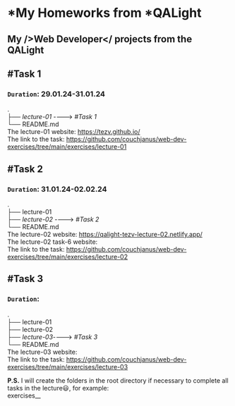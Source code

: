 # *My Homeworks from *QALight 
## My />Web Developer</ projects from the QALight

## **#Task 1**
### `Duration`: 29.01.24-31.01.24
.<br>
├── _lecture-01_ ----> _#Task 1_ <br>
└── README.md <br>
The lecture-01 website: https://tezv.github.io/ <br>
The link to the task: https://github.com/couchjanus/web-dev-exercises/tree/main/exercises/lecture-01

## **#Task 2**
### `Duration`: 31.01.24-02.02.24
.<br>
├── lecture-01        
├── _lecture-02_ ----> _#Task 2_ <br>
└── README.md <br>
The lecture-02 website: https://qalight-tezv-lecture-02.netlify.app/<br>
The lecture-02 task-6 website: <br>
The link to the task: https://github.com/couchjanus/web-dev-exercises/tree/main/exercises/lecture-02

## **#Task 3**
### `Duration`: 
.<br>
├── lecture-01         
├── lecture-02 <br>
├── _lecture-03_----> _#Task 3_ <br>
└── README.md <br>
The lecture-03 website: <br>
The link to the task: https://github.com/couchjanus/web-dev-exercises/tree/main/exercises/lecture-03

**P.S.** I will create the folders in the root directory if necessary to complete all tasks in the lecture😃, for example:<br>
exercises_<lecture-nn>_<task-n>